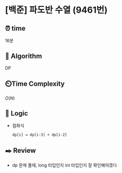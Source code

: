 # [백준] 파도반 수열 (9461번)

## ⏰  **time**
16분

## :pushpin: **Algorithm**

DP

## ⏲️**Time Complexity**

$O(N)$

## :round_pushpin: **Logic**
- 점화식
  ```
  dp[i] = dp[i-3] + dp[i-2]
  ```

## :black_nib: **Review**
- dp 문제 풀때, long 타입인지 int 타입인지 잘 확인해야겠다
